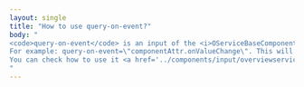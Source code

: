 ```yaml
---
layout: single
title: "How to use query-on-event?"
body: "
<code>query-on-event</code> is an input of the <i>OServiceBaseComponent</i>. This input will reference to an event of the component that must listen to in order to perform its query. The component will wait until the event you choose is fired to perform the request of the data.
For example: query-on-event=\"componentAttr.onValueChange\". This will perform the query when the value of the component changes.
You can check how to use it <a href='../components/input/overviewservice/overview'>here</a> and a example of dependant combos <a href='https://try.imatia.com/ontimizeweb/v8/playground/main/inputs/combo'>here</a>.
"
---
```

